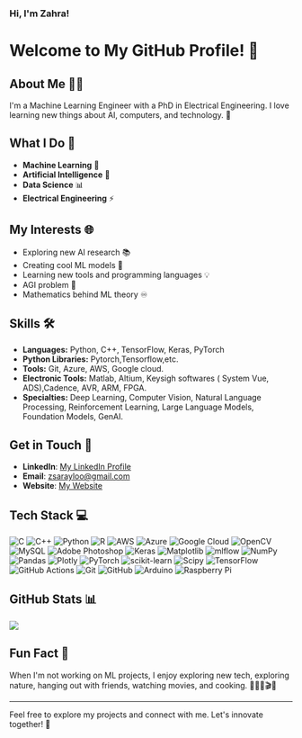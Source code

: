 ### Hi, I'm Zahra!

# Welcome to My GitHub Profile! 👋

## About Me 💁‍♀️
I'm a Machine Learning Engineer with a PhD in Electrical Engineering. I love learning new things about AI, computers, and technology. 🌟

## What I Do 💼
- **Machine Learning** 🤖
- **Artificial Intelligence** 🧠
- **Data Science** 📊
- **Electrical Engineering** ⚡

## My Interests 🌐
- Exploring new AI research 📚
- Creating cool ML models 🚀
- Learning new tools and programming languages 💡
- AGI problem :brain:
- Mathematics behind ML theory :infinity:

## Skills 🛠️
- **Languages:** Python, C++, TensorFlow, Keras, PyTorch
- **Python Libraries:** Pytorch,Tensorflow,etc.
- **Tools:** Git, Azure, AWS, Google cloud.
- **Electronic Tools:** Matlab, Altium, Keysigh softwares ( System Vue, ADS),Cadence, AVR, ARM, FPGA.
- **Specialties:** Deep Learning, Computer Vision, Natural Language Processing, Reinforcement Learning, Large Language Models, Foundation Models, GenAI. 

## Get in Touch 🤝
- **LinkedIn**: [My LinkedIn Profile](https://www.linkedin.com/in/zahra-sarayloo/)
- **Email**: [ zsarayloo@gmail.com ](mailto:zsarayloo@gmail.com)
- **Website**: [My Website](https://sites.google.com/view/zahrasarayloo/home)

## Tech Stack 💻 
![C](https://img.shields.io/badge/c-%2300599C.svg?style=for-the-badge&logo=c&logoColor=white) ![C++](https://img.shields.io/badge/c++-%2300599C.svg?style=for-the-badge&logo=c%2B%2B&logoColor=white) ![Python](https://img.shields.io/badge/python-3670A0?style=for-the-badge&logo=python&logoColor=ffdd54) ![R](https://img.shields.io/badge/r-%23276DC3.svg?style=for-the-badge&logo=r&logoColor=white) ![AWS](https://img.shields.io/badge/AWS-%23FF9900.svg?style=for-the-badge&logo=amazon-aws&logoColor=white) ![Azure](https://img.shields.io/badge/azure-%230072C6.svg?style=for-the-badge&logo=microsoftazure&logoColor=white) ![Google Cloud](https://img.shields.io/badge/GoogleCloud-%234285F4.svg?style=for-the-badge&logo=google-cloud&logoColor=white) ![OpenCV](https://img.shields.io/badge/opencv-%23white.svg?style=for-the-badge&logo=opencv&logoColor=white) ![MySQL](https://img.shields.io/badge/mysql-4479A1.svg?style=for-the-badge&logo=mysql&logoColor=white) ![Adobe Photoshop](https://img.shields.io/badge/adobe%20photoshop-%2331A8FF.svg?style=for-the-badge&logo=adobe%20photoshop&logoColor=white) ![Keras](https://img.shields.io/badge/Keras-%23D00000.svg?style=for-the-badge&logo=Keras&logoColor=white) ![Matplotlib](https://img.shields.io/badge/Matplotlib-%23ffffff.svg?style=for-the-badge&logo=Matplotlib&logoColor=black) ![mlflow](https://img.shields.io/badge/mlflow-%23d9ead3.svg?style=for-the-badge&logo=numpy&logoColor=blue) ![NumPy](https://img.shields.io/badge/numpy-%23013243.svg?style=for-the-badge&logo=numpy&logoColor=white) ![Pandas](https://img.shields.io/badge/pandas-%23150458.svg?style=for-the-badge&logo=pandas&logoColor=white) ![Plotly](https://img.shields.io/badge/Plotly-%233F4F75.svg?style=for-the-badge&logo=plotly&logoColor=white) ![PyTorch](https://img.shields.io/badge/PyTorch-%23EE4C2C.svg?style=for-the-badge&logo=PyTorch&logoColor=white) ![scikit-learn](https://img.shields.io/badge/scikit--learn-%23F7931E.svg?style=for-the-badge&logo=scikit-learn&logoColor=white) ![Scipy](https://img.shields.io/badge/SciPy-%230C55A5.svg?style=for-the-badge&logo=scipy&logoColor=%white) ![TensorFlow](https://img.shields.io/badge/TensorFlow-%23FF6F00.svg?style=for-the-badge&logo=TensorFlow&logoColor=white) ![GitHub Actions](https://img.shields.io/badge/github%20actions-%232671E5.svg?style=for-the-badge&logo=githubactions&logoColor=white) ![Git](https://img.shields.io/badge/git-%23F05033.svg?style=for-the-badge&logo=git&logoColor=white) ![GitHub](https://img.shields.io/badge/github-%23121011.svg?style=for-the-badge&logo=github&logoColor=white) ![Arduino](https://img.shields.io/badge/-Arduino-00979D?style=for-the-badge&logo=Arduino&logoColor=white) ![Raspberry Pi](https://img.shields.io/badge/-RaspberryPi-C51A4A?style=for-the-badge&logo=Raspberry-Pi)
## GitHub Stats 📊
![](https://github-readme-streak-stats.herokuapp.com/?user=zsarayloo&theme=tokyonight&hide_border=false)<br/>



## Fun Fact 🎉
When I'm not working on ML projects, I enjoy exploring new tech, exploring nature, hanging out with friends, watching movies, and cooking. 🌳👯‍♀️🎬🍲

---

Feel free to explore my projects and connect with me. Let's innovate together! 🚀

<!-- Proudly created with GPRM ( https://gprm.itsvg.in ) -->









